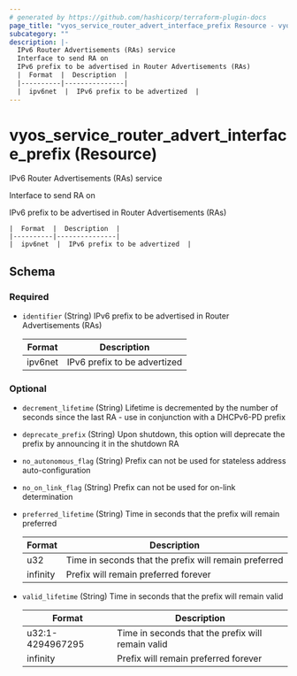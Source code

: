```yaml
---
# generated by https://github.com/hashicorp/terraform-plugin-docs
page_title: "vyos_service_router_advert_interface_prefix Resource - vyos"
subcategory: ""
description: |-
  IPv6 Router Advertisements (RAs) service
  Interface to send RA on
  IPv6 prefix to be advertised in Router Advertisements (RAs)
  |  Format  |  Description  |
  |----------|---------------|
  |  ipv6net  |  IPv6 prefix to be advertized  |
---
```


# vyos_service_router_advert_interface_prefix (Resource)

IPv6 Router Advertisements (RAs) service

Interface to send RA on

IPv6 prefix to be advertised in Router Advertisements (RAs)

    |  Format  |  Description  |
    |----------|---------------|
    |  ipv6net  |  IPv6 prefix to be advertized  |



<!-- schema generated by tfplugindocs -->
## Schema

### Required

- `identifier` (String) IPv6 prefix to be advertised in Router Advertisements (RAs)

    |  Format  |  Description  |
    |----------|---------------|
    |  ipv6net  |  IPv6 prefix to be advertized  |

### Optional

- `decrement_lifetime` (String) Lifetime is decremented by the number of seconds since the last RA - use in conjunction with a DHCPv6-PD prefix
- `deprecate_prefix` (String) Upon shutdown, this option will deprecate the prefix by announcing it in the shutdown RA
- `no_autonomous_flag` (String) Prefix can not be used for stateless address auto-configuration
- `no_on_link_flag` (String) Prefix can not be used for on-link determination
- `preferred_lifetime` (String) Time in seconds that the prefix will remain preferred

    |  Format  |  Description  |
    |----------|---------------|
    |  u32  |  Time in seconds that the prefix will remain preferred  |
    |  infinity  |  Prefix will remain preferred forever  |
- `valid_lifetime` (String) Time in seconds that the prefix will remain valid

    |  Format  |  Description  |
    |----------|---------------|
    |  u32:1-4294967295  |  Time in seconds that the prefix will remain valid  |
    |  infinity  |  Prefix will remain preferred forever  |
